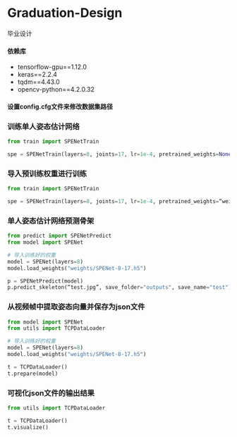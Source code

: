 # Graduation-Design
毕业设计
#### 依赖库
- tensorflow-gpu==1.12.0
- keras==2.2.4
- tqdm==4.43.0
- opencv-python==4.2.0.32

#### 设置config.cfg文件来修改数据集路径

### 训练单人姿态估计网络
~~~Python
from train import SPENetTrain

spe = SPENetTrain(layers=8, joints=17, lr=1e-4, pretrained_weights=None)
~~~

### 导入预训练权重进行训练
~~~Python
from train import SPENetTrain

spe = SPENetTrain(layers=8, joints=17, lr=1e-4, pretrained_weights=“weights/SPENet-8-17.h5”)
~~~

### 单人姿态估计网络预测骨架
~~~Python
from predict import SPENetPredict
from model import SPENet

# 导入训练好的权重
model = SPENet(layers=8)
model.load_weights("weights/SPENet-8-17.h5")

p = SPENetPredict(model)
p.predict_skeleton(“test.jpg”, save_folder="outputs", save_name="test")
~~~

### 从视频帧中提取姿态向量并保存为json文件

~~~Python
from model import SPENet
from utils import TCPDataLoader

# 导入训练好的权重
model = SPENet(layers=8)
model.load_weights("weights/SPENet-8-17.h5")

t = TCPDataLoader()
t.prepare(model)
~~~

### 可视化json文件的输出结果

~~~Python
from utils import TCPDataLoader

t = TCPDataLoader()
t.visualize()
~~~
